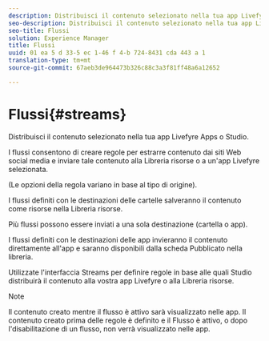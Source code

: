 ```yaml
---
description: Distribuisci il contenuto selezionato nella tua app Livefyre Apps o Studio.
seo-description: Distribuisci il contenuto selezionato nella tua app Livefyre Apps o Studio.
seo-title: Flussi
solution: Experience Manager
title: Flussi
uuid: 01 ea 5 d 33-5 ec 1-46 f 4-b 724-8431 cda 443 a 1
translation-type: tm+mt
source-git-commit: 67aeb3de964473b326c88c3a3f81ff48a6a12652

---
```



# Flussi{#streams}

Distribuisci il contenuto selezionato nella tua app Livefyre Apps o Studio.

I flussi consentono di creare regole per estrarre contenuto dai siti Web social media e inviare tale contenuto alla Libreria risorse o a un&#39;app Livefyre selezionata.

(Le opzioni della regola variano in base al tipo di origine).

I flussi definiti con le destinazioni delle cartelle salveranno il contenuto come risorse nella Libreria risorse.

Più flussi possono essere inviati a una sola destinazione (cartella o app).

I flussi definiti con le destinazioni delle app invieranno il contenuto direttamente all&#39;app e saranno disponibili dalla scheda Pubblicato nella libreria.

Utilizzate l&#39;interfaccia Streams per definire regole in base alle quali Studio distribuirà il contenuto alla vostra app Livefyre o alla Libreria risorse.

>[!NOTE]
>
>Il contenuto creato mentre il flusso è attivo sarà visualizzato nelle app. Il contenuto creato prima delle regole è definito e il Flusso è attivo, o dopo l&#39;disabilitazione di un flusso, non verrà visualizzato nelle app.

